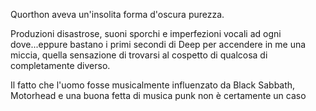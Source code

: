 Quorthon aveva un'insolita forma d'oscura purezza.

Produzioni disastrose, suoni sporchi e imperfezioni vocali ad ogni dove...eppure bastano i primi secondi di Deep per accendere in me una miccia, quella sensazione di trovarsi al cospetto di qualcosa di completamente diverso.

Il fatto che l'uomo fosse musicalmente influenzato da Black Sabbath, Motorhead e una buona fetta di musica punk non è certamente un caso